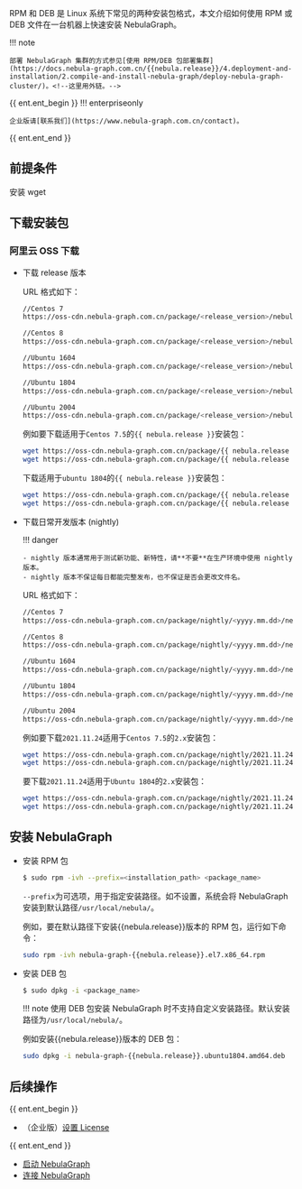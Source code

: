 RPM 和 DEB 是 Linux 系统下常见的两种安装包格式，本文介绍如何使用 RPM 或 DEB 文件在一台机器上快速安装 NebulaGraph。

!!! note

    部署 NebulaGraph 集群的方式参见[使用 RPM/DEB 包部署集群](https://docs.nebula-graph.com.cn/{{nebula.release}}/4.deployment-and-installation/2.compile-and-install-nebula-graph/deploy-nebula-graph-cluster/)。<!--这里用外链。-->

{{ ent.ent_begin }}
!!! enterpriseonly

    企业版请[联系我们](https://www.nebula-graph.com.cn/contact)。

{{ ent.ent_end }}

## 前提条件

安装 wget

## 下载安装包

### 阿里云 OSS 下载

- 下载 release 版本

    URL 格式如下：

    ```bash
    //Centos 7
    https://oss-cdn.nebula-graph.com.cn/package/<release_version>/nebula-graph-<release_version>.el7.x86_64.rpm

    //Centos 8
    https://oss-cdn.nebula-graph.com.cn/package/<release_version>/nebula-graph-<release_version>.el8.x86_64.rpm

    //Ubuntu 1604
    https://oss-cdn.nebula-graph.com.cn/package/<release_version>/nebula-graph-<release_version>.ubuntu1604.amd64.deb

    //Ubuntu 1804
    https://oss-cdn.nebula-graph.com.cn/package/<release_version>/nebula-graph-<release_version>.ubuntu1804.amd64.deb

    //Ubuntu 2004
    https://oss-cdn.nebula-graph.com.cn/package/<release_version>/nebula-graph-<release_version>.ubuntu2004.amd64.deb
    ```

    例如要下载适用于`Centos 7.5`的`{{ nebula.release }}`安装包：

    ```bash
    wget https://oss-cdn.nebula-graph.com.cn/package/{{ nebula.release }}/nebula-graph-{{ nebula.release }}.el7.x86_64.rpm
    wget https://oss-cdn.nebula-graph.com.cn/package/{{ nebula.release }}/nebula-graph-{{ nebula.release }}.el7.x86_64.rpm.sha256sum.txt
    ```

    下载适用于`ubuntu 1804`的`{{ nebula.release }}`安装包：
    ```bash
    wget https://oss-cdn.nebula-graph.com.cn/package/{{ nebula.release }}/nebula-graph-{{ nebula.release }}.ubuntu1804.amd64.deb
    wget https://oss-cdn.nebula-graph.com.cn/package/{{ nebula.release }}/nebula-graph-{{ nebula.release }}.ubuntu1804.amd64.deb.sha256sum.txt
    ```

- 下载日常开发版本 (nightly)

  !!! danger
  
      - nightly 版本通常用于测试新功能、新特性，请**不要**在生产环境中使用 nightly 版本。
      - nightly 版本不保证每日都能完整发布，也不保证是否会更改文件名。

    URL 格式如下：

    ```bash
    //Centos 7
    https://oss-cdn.nebula-graph.com.cn/package/nightly/<yyyy.mm.dd>/nebula-graph-<yyyy.mm.dd>-nightly.el7.x86_64.rpm

    //Centos 8
    https://oss-cdn.nebula-graph.com.cn/package/nightly/<yyyy.mm.dd>/nebula-graph-<yyyy.mm.dd>-nightly.el8.x86_64.rpm

    //Ubuntu 1604
    https://oss-cdn.nebula-graph.com.cn/package/nightly/<yyyy.mm.dd>/nebula-graph-<yyyy.mm.dd>-nightly.ubuntu1604.amd64.deb

    //Ubuntu 1804
    https://oss-cdn.nebula-graph.com.cn/package/nightly/<yyyy.mm.dd>/nebula-graph-<yyyy.mm.dd>-nightly.ubuntu1804.amd64.deb

    //Ubuntu 2004
    https://oss-cdn.nebula-graph.com.cn/package/nightly/<yyyy.mm.dd>/nebula-graph-<yyyy.mm.dd>-nightly.ubuntu2004.amd64.deb
    ```

    例如要下载`2021.11.24`适用于`Centos 7.5`的`2.x`安装包：

    ```bash
    wget https://oss-cdn.nebula-graph.com.cn/package/nightly/2021.11.24/nebula-graph-2021.11.24-nightly.el7.x86_64.rpm
    wget https://oss-cdn.nebula-graph.com.cn/package/nightly/2021.11.24/nebula-graph-2021.11.24-nightly.el7.x86_64.rpm.sha256sum.txt
    ```

    要下载`2021.11.24`适用于`Ubuntu 1804`的`2.x`安装包：
    ```bash
    wget https://oss-cdn.nebula-graph.com.cn/package/nightly/2021.11.24/nebula-graph-2021.11.24-nightly.ubuntu1804.amd64.deb
    wget https://oss-cdn.nebula-graph.com.cn/package/nightly/2021.11.24/nebula-graph-2021.11.24-nightly.ubuntu1804.amd64.deb.sha256sum.txt
    ```

<!--
### GitHub 下载

- 下载 release 版本

   + 登录 [NebulaGraph Releases](https://github.com/vesoft-inc/nebula/releases) 页面，确认需要的版本，单击** Assets**。

   ![Select a NebulaGraph release version](https://github.com/vesoft-inc/nebula-docs/raw/master/docs-2.0/figs/4.deployment-and-installation/2.complie-and-install-nebula-graph/2.install-nebula-graph-by-rpm-or-deb/releases-page.png?raw=true)

   + 在** Assets **区域找到机器运行所需的安装包，下载文件到机器上。

- 下载 nightly 版本

    >**禁止**：nightly 版本通常用于测试新功能、新特性，请**不要**在生产环境中使用 nightly 版本。

   + 登录 [NebulaGraph package](https://github.com/vesoft-inc/nebula/actions/workflows/package.yaml) 页面，单击顶部最新的** package**。

   ![Select a NebulaGraph nightly version](https://github.com/vesoft-inc/nebula-docs/raw/master/docs-2.0/figs/4.deployment-and-installation/2.complie-and-install-nebula-graph/2.install-nebula-graph-by-rpm-or-deb/nightly-page.png?raw=true)

   + 在** Artifacts **区域找到机器运行所需的安装包，下载文件到机器上。
-->

## 安装 NebulaGraph

- 安装 RPM 包

  ```bash
  $ sudo rpm -ivh --prefix=<installation_path> <package_name>
  ```
  
  `--prefix`为可选项，用于指定安装路径。如不设置，系统会将 NebulaGraph 安装到默认路径`/usr/local/nebula/`。

  例如，要在默认路径下安装{{nebula.release}}版本的 RPM 包，运行如下命令：

  ```bash
  sudo rpm -ivh nebula-graph-{{nebula.release}}.el7.x86_64.rpm
  ``` 

- 安装 DEB 包

  ```bash
  $ sudo dpkg -i <package_name>
  ```

  !!! note
        使用 DEB 包安装 NebulaGraph 时不支持自定义安装路径。默认安装路径为`/usr/local/nebula/`。

  例如安装{{nebula.release}}版本的 DEB 包：

  ```bash
  sudo dpkg -i nebula-graph-{{nebula.release}}.ubuntu1804.amd64.deb
  ```

## 后续操作

{{ ent.ent_begin }}
- （企业版）[设置 License](https://docs.nebula-graph.com.cn/{{nebula.release}}/4.deployment-and-installation/deploy-license)

{{ ent.ent_end }}

- [启动 NebulaGraph](https://docs.nebula-graph.com.cn/{{nebula.release}}/2.quick-start/5.start-stop-service/)<!--这里用外链。-->
- [连接 NebulaGraph](https://docs.nebula-graph.com.cn/{{nebula.release}}/2.quick-start/3.connect-to-nebula-graph/)<!--这里用外链。-->
